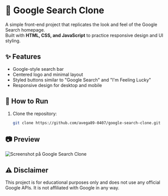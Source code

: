 # 🔎 Google Search Clone

A simple front-end project that replicates the look and feel of the Google Search homepage.  
Built with **HTML, CSS, and JavaScript** to practice responsive design and UI styling.  

## ✨ Features
- Google-style search bar  
- Centered logo and minimal layout  
- Styled buttons similar to "Google Search" and "I'm Feeling Lucky"  
- Responsive design for desktop and mobile  

## 🚀 How to Run
1. Clone the repository:
   ```bash
   git clone https://github.com/avega89-0407/google-search-clone.git

## 📷 Preview
![Screenshot på Google Search Clone]()

## ⚠️ Disclaimer

This project is for educational purposes only and does not use any official Google APIs.
It is not affiliated with Google in any way.
